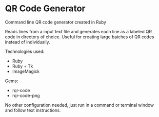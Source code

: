 # QR Code Generator
Command line QR code generator created in Ruby

Reads lines from a input text file and generates each line as a labeled QR code in directory of choice. Useful for
creating large batches of QR codes instead of individually.

Technologies used:
* Ruby
* Ruby + Tk
* ImageMagick

Gems:
* rqr-code
* rqr-code-png

No other configuration needed, just run in a command or terminal window and follow text instructions.
